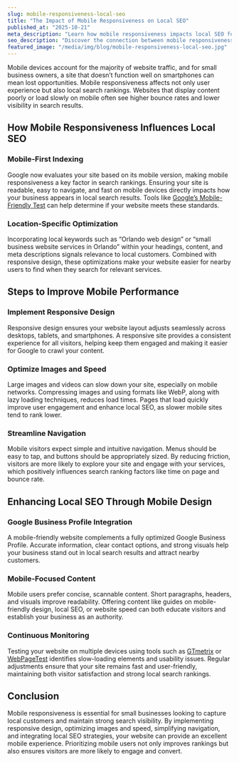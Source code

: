 ```yaml
---
slug: mobile-responsiveness-local-seo
title: "The Impact of Mobile Responsiveness on Local SEO"
published_at: "2025-10-21"
meta_description: "Learn how mobile responsiveness impacts local SEO for small businesses and discover practical tips to optimize your website for mobile users and search engines."
seo_description: "Discover the connection between mobile responsiveness and local SEO for small businesses. Learn how to improve mobile design, boost search rankings, enhance user experience, and attract more local customers."
featured_image: "/media/img/blog/mobile-responsiveness-local-seo.jpg"
---
```


Mobile devices account for the majority of website traffic, and for small business owners, a site that doesn’t function well on smartphones can mean lost opportunities. Mobile responsiveness affects not only user experience but also local search rankings. Websites that display content poorly or load slowly on mobile often see higher bounce rates and lower visibility in search results.

## How Mobile Responsiveness Influences Local SEO

### Mobile-First Indexing
Google now evaluates your site based on its mobile version, making mobile responsiveness a key factor in search rankings. Ensuring your site is readable, easy to navigate, and fast on mobile devices directly impacts how your business appears in local search results. Tools like [Google’s Mobile-Friendly Test](https://search.google.com/test/mobile-friendly) can help determine if your website meets these standards.

### Location-Specific Optimization
Incorporating local keywords such as “Orlando web design” or “small business website services in Orlando” within your headings, content, and meta descriptions signals relevance to local customers. Combined with responsive design, these optimizations make your website easier for nearby users to find when they search for relevant services.

## Steps to Improve Mobile Performance

### Implement Responsive Design
Responsive design ensures your website layout adjusts seamlessly across desktops, tablets, and smartphones. A responsive site provides a consistent experience for all visitors, helping keep them engaged and making it easier for Google to crawl your content.

### Optimize Images and Speed
Large images and videos can slow down your site, especially on mobile networks. Compressing images and using formats like WebP, along with lazy loading techniques, reduces load times. Pages that load quickly improve user engagement and enhance local SEO, as slower mobile sites tend to rank lower.

### Streamline Navigation
Mobile visitors expect simple and intuitive navigation. Menus should be easy to tap, and buttons should be appropriately sized. By reducing friction, visitors are more likely to explore your site and engage with your services, which positively influences search ranking factors like time on page and bounce rate.

## Enhancing Local SEO Through Mobile Design

### Google Business Profile Integration
A mobile-friendly website complements a fully optimized Google Business Profile. Accurate information, clear contact options, and strong visuals help your business stand out in local search results and attract nearby customers.

### Mobile-Focused Content
Mobile users prefer concise, scannable content. Short paragraphs, headers, and visuals improve readability. Offering content like guides on mobile-friendly design, local SEO, or website speed can both educate visitors and establish your business as an authority.

### Continuous Monitoring
Testing your website on multiple devices using tools such as [GTmetrix](https://gtmetrix.com/) or [WebPageTest](https://www.webpagetest.org/) identifies slow-loading elements and usability issues. Regular adjustments ensure that your site remains fast and user-friendly, maintaining both visitor satisfaction and strong local search rankings.

## Conclusion
Mobile responsiveness is essential for small businesses looking to capture local customers and maintain strong search visibility. By implementing responsive design, optimizing images and speed, simplifying navigation, and integrating local SEO strategies, your website can provide an excellent mobile experience. Prioritizing mobile users not only improves rankings but also ensures visitors are more likely to engage and convert.
